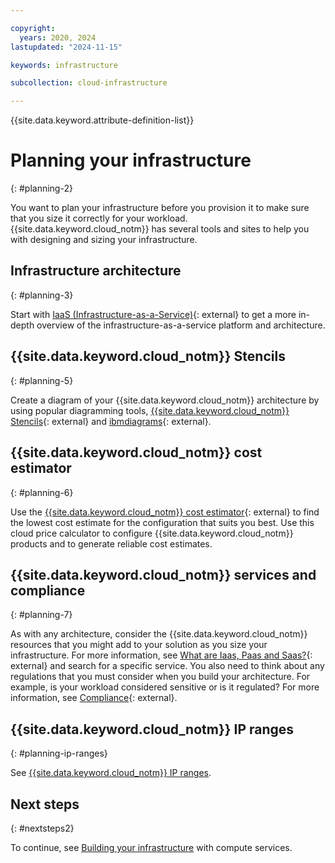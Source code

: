 ```yaml
---

copyright:
  years: 2020, 2024
lastupdated: "2024-11-15"

keywords: infrastructure

subcollection: cloud-infrastructure

---
```


{{site.data.keyword.attribute-definition-list}}

# Planning your infrastructure
{: #planning-2}

You want to plan your infrastructure before you provision it to make sure that you size it correctly for your workload. {{site.data.keyword.cloud_notm}} has several tools and sites to help you with designing and sizing your infrastructure.

## Infrastructure architecture
{: #planning-3}

Start with [IaaS (Infrastructure-as-a-Service)](https://www.ibm.com/topics/iaas){: external} to get a more in-depth overview of the infrastructure-as-a-service platform and architecture.

## {{site.data.keyword.cloud_notm}} Stencils
{: #planning-5}

Create a diagram of your {{site.data.keyword.cloud_notm}} architecture by using popular diagramming tools, [{{site.data.keyword.cloud_notm}} Stencils](https://github.com/IBM-Cloud/architecture-icons){: external} and [ibmdiagrams](https://github.com/ibm/ibmdiagrams){: external}. 

## {{site.data.keyword.cloud_notm}} cost estimator
{: #planning-6}

Use the [{{site.data.keyword.cloud_notm}} cost estimator](https://www.ibm.com/cloud/cloud-calculator){: external} to find the lowest cost estimate for the configuration that suits you best. Use this cloud price calculator to configure {{site.data.keyword.cloud_notm}} products and to generate reliable cost estimates.

## {{site.data.keyword.cloud_notm}} services and compliance
{: #planning-7}

As with any architecture, consider the {{site.data.keyword.cloud_notm}} resources that you might add to your solution as you size your infrastructure. For more information, see [What are Iaas, Paas and Saas?](https://www.ibm.com/topics/iaas-paas-saas){: external} and search for a specific service. You also need to think about any regulations that you must consider when you build your architecture. For example, is your workload considered sensitive or is it regulated? For more information, see [Compliance](https://www.ibm.com/cloud/compliance){: external}.

## {{site.data.keyword.cloud_notm}} IP ranges
{: #planning-ip-ranges}

See [{{site.data.keyword.cloud_notm}} IP ranges](/docs/cloud-infrastructure?topic=cloud-infrastructure-ibm-cloud-ip-ranges).

## Next steps
{: #nextsteps2}

To continue, see [Building your infrastructure](/docs/cloud-infrastructure?topic=cloud-infrastructure-compute) with compute services.
